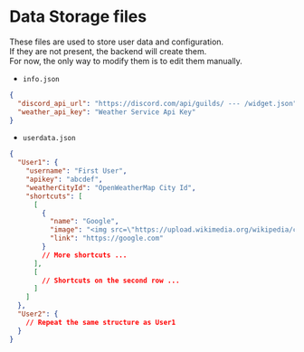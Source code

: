 # Data Storage files

These files are used to store user data and configuration.  
If they are not present, the backend will create them.  
For now, the only way to modify them is to edit them manually.

- `info.json`

```json
{
  "discord_api_url": "https://discord.com/api/guilds/ --- /widget.json", // Findable on the discord server settings
  "weather_api_key": "Weather Service Api Key"
}
```

- `userdata.json`

```json
{
  "User1": {
    "username": "First User",
    "apikey": "abcdef",
    "weatherCityId": "OpenWeatherMap City Id",
    "shortcuts": [
      [
        {
          "name": "Google",
          "image": "<img src=\"https://upload.wikimedia.org/wikipedia/commons/5/53/Google_%22G%22_Logo.svg\">",
          "link": "https://google.com"
        }
        // More shortcuts ...
      ],
      [
        // Shortcuts on the second row ...
      ]
    ]
  },
  "User2": {
    // Repeat the same structure as User1
  }
}
```
